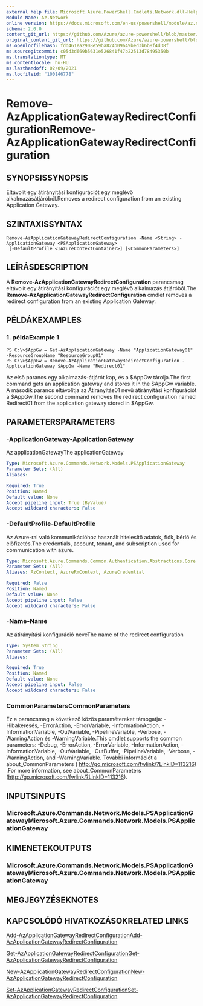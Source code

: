 ```yaml
---
external help file: Microsoft.Azure.PowerShell.Cmdlets.Network.dll-Help.xml
Module Name: Az.Network
online version: https://docs.microsoft.com/en-us/powershell/module/az.network/remove-azapplicationgatewayredirectconfiguration
schema: 2.0.0
content_git_url: https://github.com/Azure/azure-powershell/blob/master/src/Network/Network/help/Remove-AzApplicationGatewayRedirectConfiguration.md
original_content_git_url: https://github.com/Azure/azure-powershell/blob/master/src/Network/Network/help/Remove-AzApplicationGatewayRedirectConfiguration.md
ms.openlocfilehash: fdd461ea2908e59ba824b09a49bed3b6b8f4d38f
ms.sourcegitcommit: c05d3d669b5631e526841f47b22513d78495350b
ms.translationtype: MT
ms.contentlocale: hu-HU
ms.lasthandoff: 02/09/2021
ms.locfileid: "100146778"
---
```

# <span data-ttu-id="3e4e2-101">Remove-AzApplicationGatewayRedirectConfiguration</span><span class="sxs-lookup"><span data-stu-id="3e4e2-101">Remove-AzApplicationGatewayRedirectConfiguration</span></span>

## <span data-ttu-id="3e4e2-102">SYNOPSIS</span><span class="sxs-lookup"><span data-stu-id="3e4e2-102">SYNOPSIS</span></span>
<span data-ttu-id="3e4e2-103">Eltávolít egy átirányítási konfigurációt egy meglévő alkalmazásátjáróból.</span><span class="sxs-lookup"><span data-stu-id="3e4e2-103">Removes a redirect configuration from an existing Application Gateway.</span></span>

## <span data-ttu-id="3e4e2-104">SZINTAXIS</span><span class="sxs-lookup"><span data-stu-id="3e4e2-104">SYNTAX</span></span>

```
Remove-AzApplicationGatewayRedirectConfiguration -Name <String> -ApplicationGateway <PSApplicationGateway>
 [-DefaultProfile <IAzureContextContainer>] [<CommonParameters>]
```

## <span data-ttu-id="3e4e2-105">LEÍRÁS</span><span class="sxs-lookup"><span data-stu-id="3e4e2-105">DESCRIPTION</span></span>
<span data-ttu-id="3e4e2-106">A **Remove-AzApplicationGatewayRedirectConfiguration** parancsmag eltávolít egy átirányítási konfigurációt egy meglévő alkalmazás átjáróból.</span><span class="sxs-lookup"><span data-stu-id="3e4e2-106">The **Remove-AzApplicationGatewayRedirectConfiguration** cmdlet removes a redirect configuration from an existing Application Gateway.</span></span>

## <span data-ttu-id="3e4e2-107">PÉLDÁK</span><span class="sxs-lookup"><span data-stu-id="3e4e2-107">EXAMPLES</span></span>

### <span data-ttu-id="3e4e2-108">1. példa</span><span class="sxs-lookup"><span data-stu-id="3e4e2-108">Example 1</span></span>
```
PS C:\>$AppGw = Get-AzApplicationGateway -Name "ApplicationGateway01" -ResourceGroupName "ResourceGroup01"
PS C:\>$AppGw = Remove-AzApplicationGatewayRedirectConfiguration -ApplicationGateway $AppGw -Name "Redirect01"
```

<span data-ttu-id="3e4e2-109">Az első parancs egy alkalmazás-átjárót kap, és a $AppGw tárolja.</span><span class="sxs-lookup"><span data-stu-id="3e4e2-109">The first command gets an application gateway and stores it in the $AppGw variable.</span></span>
<span data-ttu-id="3e4e2-110">A második parancs eltávolítja az Átirányítás01 nevű átirányítási konfigurációt a $AppGw.</span><span class="sxs-lookup"><span data-stu-id="3e4e2-110">The second command removes the redirect configuration named Redirect01 from the application gateway stored in $AppGw.</span></span>

## <span data-ttu-id="3e4e2-111">PARAMETERS</span><span class="sxs-lookup"><span data-stu-id="3e4e2-111">PARAMETERS</span></span>

### <span data-ttu-id="3e4e2-112">-ApplicationGateway</span><span class="sxs-lookup"><span data-stu-id="3e4e2-112">-ApplicationGateway</span></span>
<span data-ttu-id="3e4e2-113">Az applicationGateway</span><span class="sxs-lookup"><span data-stu-id="3e4e2-113">The applicationGateway</span></span>

```yaml
Type: Microsoft.Azure.Commands.Network.Models.PSApplicationGateway
Parameter Sets: (All)
Aliases:

Required: True
Position: Named
Default value: None
Accept pipeline input: True (ByValue)
Accept wildcard characters: False
```

### <span data-ttu-id="3e4e2-114">-DefaultProfile</span><span class="sxs-lookup"><span data-stu-id="3e4e2-114">-DefaultProfile</span></span>
<span data-ttu-id="3e4e2-115">Az Azure-ral való kommunikációhoz használt hitelesítő adatok, fiók, bérlő és előfizetés.</span><span class="sxs-lookup"><span data-stu-id="3e4e2-115">The credentials, account, tenant, and subscription used for communication with azure.</span></span>

```yaml
Type: Microsoft.Azure.Commands.Common.Authentication.Abstractions.Core.IAzureContextContainer
Parameter Sets: (All)
Aliases: AzContext, AzureRmContext, AzureCredential

Required: False
Position: Named
Default value: None
Accept pipeline input: False
Accept wildcard characters: False
```

### <span data-ttu-id="3e4e2-116">-Name</span><span class="sxs-lookup"><span data-stu-id="3e4e2-116">-Name</span></span>
<span data-ttu-id="3e4e2-117">Az átirányítási konfiguráció neve</span><span class="sxs-lookup"><span data-stu-id="3e4e2-117">The name of the redirect configuration</span></span>

```yaml
Type: System.String
Parameter Sets: (All)
Aliases:

Required: True
Position: Named
Default value: None
Accept pipeline input: False
Accept wildcard characters: False
```

### <span data-ttu-id="3e4e2-118">CommonParameters</span><span class="sxs-lookup"><span data-stu-id="3e4e2-118">CommonParameters</span></span>
<span data-ttu-id="3e4e2-119">Ez a parancsmag a következő közös paramétereket támogatja: -Hibakeresés, -ErrorAction, -ErrorVariable, -InformationAction, -InformationVariable, -OutVariable, -PipelineVariable, -Verbose, -WarningAction és -WarningVariable.</span><span class="sxs-lookup"><span data-stu-id="3e4e2-119">This cmdlet supports the common parameters: -Debug, -ErrorAction, -ErrorVariable, -InformationAction, -InformationVariable, -OutVariable, -OutBuffer, -PipelineVariable, -Verbose, -WarningAction, and -WarningVariable.</span></span> <span data-ttu-id="3e4e2-120">További információt a about_CommonParameters ( http://go.microsoft.com/fwlink/?LinkID=113216) .</span><span class="sxs-lookup"><span data-stu-id="3e4e2-120">For more information, see about_CommonParameters (http://go.microsoft.com/fwlink/?LinkID=113216).</span></span>

## <span data-ttu-id="3e4e2-121">INPUTS</span><span class="sxs-lookup"><span data-stu-id="3e4e2-121">INPUTS</span></span>

### <span data-ttu-id="3e4e2-122">Microsoft.Azure.Commands.Network.Models.PSApplicationGateway</span><span class="sxs-lookup"><span data-stu-id="3e4e2-122">Microsoft.Azure.Commands.Network.Models.PSApplicationGateway</span></span>

## <span data-ttu-id="3e4e2-123">KIMENETEK</span><span class="sxs-lookup"><span data-stu-id="3e4e2-123">OUTPUTS</span></span>

### <span data-ttu-id="3e4e2-124">Microsoft.Azure.Commands.Network.Models.PSApplicationGateway</span><span class="sxs-lookup"><span data-stu-id="3e4e2-124">Microsoft.Azure.Commands.Network.Models.PSApplicationGateway</span></span>

## <span data-ttu-id="3e4e2-125">MEGJEGYZÉSEK</span><span class="sxs-lookup"><span data-stu-id="3e4e2-125">NOTES</span></span>

## <span data-ttu-id="3e4e2-126">KAPCSOLÓDÓ HIVATKOZÁSOK</span><span class="sxs-lookup"><span data-stu-id="3e4e2-126">RELATED LINKS</span></span>

[<span data-ttu-id="3e4e2-127">Add-AzApplicationGatewayRedirectConfiguration</span><span class="sxs-lookup"><span data-stu-id="3e4e2-127">Add-AzApplicationGatewayRedirectConfiguration</span></span>](./Add-AzApplicationGatewayRedirectConfiguration.md)

[<span data-ttu-id="3e4e2-128">Get-AzApplicationGatewayRedirectConfiguration</span><span class="sxs-lookup"><span data-stu-id="3e4e2-128">Get-AzApplicationGatewayRedirectConfiguration</span></span>](./Get-AzApplicationGatewayRedirectConfiguration.md)

[<span data-ttu-id="3e4e2-129">New-AzApplicationGatewayRedirectConfiguration</span><span class="sxs-lookup"><span data-stu-id="3e4e2-129">New-AzApplicationGatewayRedirectConfiguration</span></span>](./New-AzApplicationGatewayRedirectConfiguration.md)

[<span data-ttu-id="3e4e2-130">Set-AzApplicationGatewayRedirectConfiguration</span><span class="sxs-lookup"><span data-stu-id="3e4e2-130">Set-AzApplicationGatewayRedirectConfiguration</span></span>](./Set-AzApplicationGatewayRedirectConfiguration.md)
